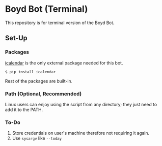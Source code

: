 # Boyd Bot (Terminal)
This repository is for terminal version of the Boyd Bot.

## Set-Up
### Packages
[icalendar](https://github.com/SeleniumHQ/selenium) is the only external package needed for this bot.
```
$ pip install icalendar
```
Rest of the packages are built-in.

### Path (Optional, Recommended)
Linux users can enjoy using the script from any directory; they just need to add it to the PATH.

### To-Do
1. Store credentials on user's machine therefore not requiring it again.
2. Use `sysargv` like `--today`
